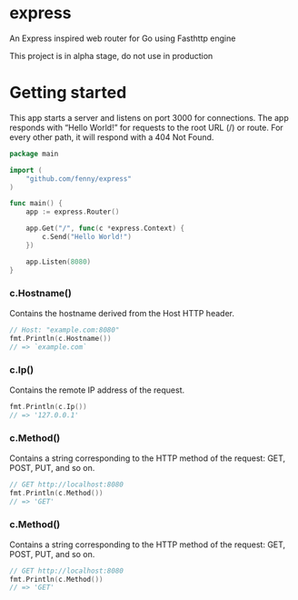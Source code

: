 # express
An Express inspired web router for Go using Fasthttp engine

This project is in alpha stage, do not use in production

# Getting started
This app starts a server and listens on port 3000 for connections. The app responds with “Hello World!” for requests to the root URL (/) or route. For every other path, it will respond with a 404 Not Found.

```go
package main

import (
	"github.com/fenny/express"
)

func main() {
	app := express.Router()

	app.Get("/", func(c *express.Context) {
		c.Send("Hello World!")
	})

	app.Listen(8080)
}
```

### c.Hostname()
Contains the hostname derived from the Host HTTP header.
```go
// Host: "example.com:8080"
fmt.Println(c.Hostname())
// => `example.com`
```

### c.Ip()
Contains the remote IP address of the request.
```go
fmt.Println(c.Ip())
// => '127.0.0.1'
```

### c.Method()
Contains a string corresponding to the HTTP method of the request: GET, POST, PUT, and so on.
```go
// GET http://localhost:8080
fmt.Println(c.Method())
// => 'GET'
```


### c.Method()
Contains a string corresponding to the HTTP method of the request: GET, POST, PUT, and so on.
```go
// GET http://localhost:8080
fmt.Println(c.Method())
// => 'GET'
```
